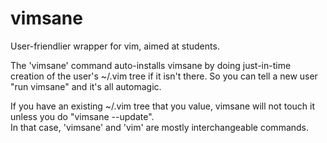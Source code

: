 # vimsane
User-friendlier wrapper for vim, aimed at students.

The 'vimsane' command auto-installs vimsane by doing just-in-time creation of the user's ~/.vim tree if it isn't there. 
So you can tell a new user "run vimsane" and it's all automagic.

If you have an existing  ~/.vim tree that you value, vimsane will not touch it unless you do "vimsane --update".  
In that case, 'vimsane' and 'vim' are mostly interchangeable commands.

